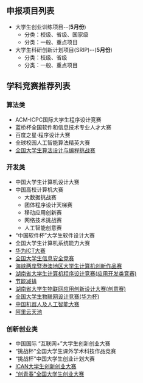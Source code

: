 ## 申报项目列表
- 大学生创业训练项目--(**5月份**)
  - 分类：校级、省级、国家级
  - 分类：一般、重点项目
- 大学生科研创新计划项目(SRIP)--(**5月份**)
  - 分类：校级、省级
  - 分类：一般、重点项目


## 学科竞赛推荐列表
### 算法类
- ACM-ICPC国际大学生程序设计竞赛
- 蓝桥杯全国软件和信息技术专业人才大赛
- 百度之星·程序设计大赛
- 全球校园人工智能算法精英大赛
- [全国大学生算法设计与编程挑战赛](https://www.saikr.com/vse/adpc/2025/spring?ces=XB21209)

### 开发类
- 中国大学生计算机设计大赛
- 中国高校计算机大赛
   - 大数据挑战赛
   - 团体程序设计天梯赛
   - 移动应用创新赛
   - 网络技术挑战赛
   - 人工智能创意赛
- “中国软件杯”大学生软件设计大赛
- 全国大学生计算机系统能力大赛
- [华为ICT大赛](https://e.huawei.com/cn/talent/ict-academy/#/home)
- [全国大学生信息安全竞赛](http://www.ciscn.cn/)
- [海峡两岸暨港澳地区大学生计算机创新作品赛](www.hncf.org)
- [湖南省大学生计算机程序设计竞赛(应用开发类竞赛)](https://hnmachvi.csu.edu.cn/Hncr/index/)
- [节能减排](http://www.jienengjianpai.org/)
- [湖南省大学生物联网应用创新设计大赛(创意赛)](http://hiotf.org.cn/HNWLWXH/)
- [全国大学生物联网设计竞赛(华为杯)](https://iot.sjtu.edu.cn/news.aspx?info_lb=36&flag=2)
- [中国机器人及人工智能大赛](https://www.caairobot.com/)
- [阿里云天池](https://tianchi.aliyun.com/university/student_competition)



### 创新创业类
- 中国国际 “互联网+”大学生创新创业大赛
- “挑战杯”全国大学生课外学术科技作品竞赛
- “挑战杯”中国大学生创业计划大赛
- [ICAN大学生创新创业大赛](http://www.g-ican.com/home/index)
- [“创青春”全国大学生创业大赛](https://fjx.5idream.net/login)
